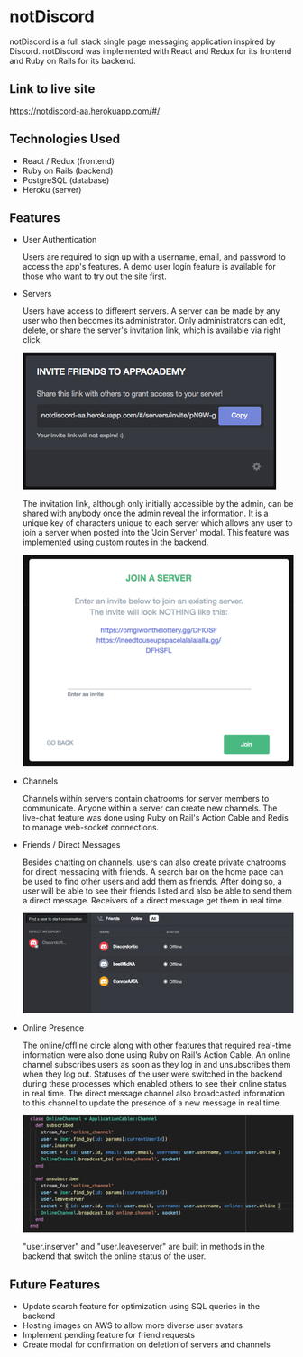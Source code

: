 # notDiscord

notDiscord is a full stack single page messaging application inspired by 
Discord. notDiscord was implemented with React and Redux for its frontend and
Ruby on Rails for its backend. 

## Link to live site

https://notdiscord-aa.herokuapp.com/#/

## Technologies Used

* React / Redux (frontend)
* Ruby on Rails (backend)
* PostgreSQL (database)
* Heroku (server)

## Features

* User Authentication

    Users are required to sign up with a username, email, and password to 
    access the app's features. A demo user login feature is available for those 
    who want to try out the site first.

* Servers

    Users have access to different servers. A server can be made by any user 
    who then becomes its administrator. Only administrators can edit, delete, 
    or share the server's invitation link, which is available via right click. 

    ![Invitation Link](app/assets/images/invitation_screenshot.png)

    The invitation link, although only initially accessible by the admin, can 
    be shared with anybody once the admin reveal the information. It is a 
    unique key of characters unique to each server which allows any user to 
    join a server when posted into the 'Join Server' modal. This feature was 
    implemented using custom routes in the backend.

    ![Join Server Modal](app/assets/images/joinserver_modal.png)

* Channels

    Channels within servers contain chatrooms for server members to communicate.
    Anyone within a server can create new channels. The live-chat feature was 
    done using Ruby on Rail's Action Cable and Redis to manage web-socket 
    connections.

* Friends / Direct Messages

    Besides chatting on channels, users can also create private chatrooms for 
    direct messaging with friends. A search bar on the home page can be used to
    find other users and add them as friends. After doing so, a user will be 
    able to see their friends listed and also be able to send them a direct 
    message. Receivers of a direct message get them in real time.

    ![Friends List](app/assets/images/friendlist.png)

* Online Presence

    The online/offline circle along with other features that required real-time
    information were also done using Ruby on Rail's Action Cable. An online 
    channel subscribes users as soon as they log in and unsubscribes them when 
    they log out. Statuses of the user were switched in the backend during 
    these processes which enabled others to see their online status in real 
    time. The direct message channel also broadcasted information to this 
    channel to update the presence of a new message in real time.

    ![Online Channel Code Snippet](app/assets/images/onlinechannel_codesnippet.png)

    "user.inserver" and "user.leaveserver" are built in methods in the backend
    that switch the online status of the user.

## Future Features

* Update search feature for optimization using SQL queries in the backend
* Hosting images on AWS to allow more diverse user avatars
* Implement pending feature for friend requests
* Create modal for confirmation on deletion of servers and channels


